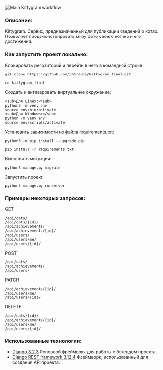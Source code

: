 ![Main Kittygram workflow](https://github.com/Shtraube/kittygram_final/actions/workflows/main.yml/badge.svg?event=push)

### Описание:

Kittygram. Сервис, предназначенный для публикации сведений о котах.
Позволяет продемонстрировать миру фото своего котика и его достижения.

### Как запустить проект локально:

Клонировать репозиторий и перейти в него в командной строке:

```
git clone https://github.com/Shtraube/kittygram_final.git
```

```
cd kittygram_final
```

Cоздать и активировать виртуальное окружение:

```
<sub>Для Linux:</sub>
python3 -m venv env
source env/bin/activate
<sub>Для Windows:</sub>
python -m venv env
source env/scripts/activate
```

Установить зависимости из файла requirements.txt:

```
python3 -m pip install --upgrade pip
```

```
pip install -r requirements.txt
```

Выполнить миграции:

```
python3 manage.py migrate
```

Запустить проект:

```
python3 manage.py runserver
```

### Примеры некоторых запросов:

GET
```
/api/cats/
/api/cats/{id}/
/api/achievements/
/api/achievements/{id}/
/api/users/
/api/users/me/
/api/users/{id}/
```
POST
```
/api/cats/
/api/achievements/
/api/users/
```
PATCH
```
/api/achievements/{id}/
/api/users/me/
/api/users/{id}/
```
DELETE
```
/api/cats/{id}/
/api/achievements/{id}/
/api/users/me/
/api/users/{id}/
```

### Использованные технологии:

- [Django 3.2.3](https://docs.djangoproject.com/en/5.2/releases/3.2.3/)
Основной фреймворк для работы с бэкендом проекта.
- [Django REST framework 3.12.4](https://www.django-rest-framework.org/community/3.12-announcement/#django-rest-framework-312)
Фреймворк, использованный для создания API проекта.
